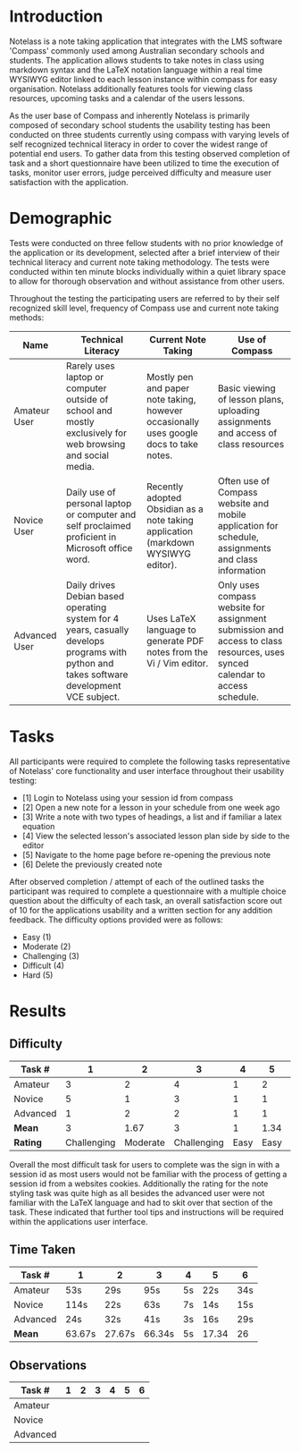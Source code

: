 # Introduction
Notelass is a note taking application that integrates with the LMS software 'Compass' commonly used among Australian secondary schools and students. The application allows students to take notes in class using markdown syntax and the LaTeX notation language within a real time WYSIWYG editor linked to each lesson instance within compass for easy organisation. Notelass additionally features tools for viewing class resources, upcoming tasks and a calendar of the users lessons.

As the user base of Compass and inherently Notelass is primarily composed of secondary school students the usability testing has been conducted on three students currently using compass with varying levels of self recognized technical literacy in order to cover the widest range of potential end users. To gather data from this testing observed completion of task and a short questionnaire have been utilized to time the execution of tasks, monitor user errors, judge perceived difficulty and measure user satisfaction with the application.
# Demographic
Tests were conducted on three fellow students with no prior knowledge of the application or its development, selected after a brief interview of their technical literacy and current note taking methodology. The tests were conducted within ten minute blocks individually within a quiet library space to allow for thorough observation and without assistance from other users.

Throughout the testing the participating users are referred to by their self recognized skill level, frequency of Compass use and current note taking methods:

| Name          | Technical Literacy                                                                                                                         | Current Note Taking                                                                    | Use of Compass                                                                                                              |
| ------------- | ------------------------------------------------------------------------------------------------------------------------------------------ | -------------------------------------------------------------------------------------- | --------------------------------------------------------------------------------------------------------------------------- |
| Amateur User  | Rarely uses laptop or computer outside of school and mostly exclusively for web browsing and social media.                                 | Mostly pen and paper note taking, however occasionally uses google docs to take notes. | Basic viewing of lesson plans, uploading assignments and access of class resources                                          |
| Novice User   | Daily use of personal laptop or computer and self proclaimed proficient in Microsoft office word.                                          | Recently adopted Obsidian as a note taking application (markdown WYSIWYG editor).      | Often use of Compass website and mobile application for schedule, assignments and class information                         |
| Advanced User | Daily drives Debian based operating system for 4 years, casually develops programs with python and takes software development VCE subject. | Uses LaTeX language to generate PDF notes from the Vi / Vim editor.                    | Only uses compass website for assignment submission and access to class resources, uses synced calendar to access schedule. |
# Tasks
All participants were required to complete the following tasks representative of Notelass' core functionality and user interface throughout their usability testing:
- \[1] Login to Notelass using your session id from compass
- \[2] Open a new note for a lesson in your schedule from one week ago
- \[3] Write a note with two types of headings, a list and if familiar a latex equation
- \[4] View the selected lesson's associated lesson plan side by side to the editor
- \[5] Navigate to the home page before re-opening the previous note
- \[6] Delete the previously created note 

After observed completion / attempt of each of the outlined tasks the participant was required to complete a questionnaire with a multiple choice question about the difficulty of each task, an overall satisfaction score out of 10 for the applications usability and a written section for any addition feedback. The difficulty options provided were as follows:
- Easy (1)
- Moderate (2)
- Challenging (3)
- Difficult (4)
- Hard (5)
# Results

## Difficulty

| Task #     | 1           | 2        | 3           | 4    | 5    | 6        |
| ---------- | ----------- | -------- | ----------- | ---- | ---- | -------- |
| Amateur    | 3           | 2        | 4           | 1    | 2    | 2        |
| Novice     | 5           | 1        | 3           | 1    | 1    | 1        |
| Advanced   | 1           | 2        | 2           | 1    | 1    | 2        |
| **Mean**   | 3           | 1.67     | 3           | 1    | 1.34 | 1.67     |
| **Rating** | Challenging | Moderate | Challenging | Easy | Easy | Moderate |
Overall the most difficult task for users to complete was the sign in with a session id as most users would not be familiar with the process of getting a session id from a websites cookies. Additionally the rating for the note styling task was quite high as all besides the advanced user were not familiar with the LaTeX language and had to skit over that section of the task. These indicated that further tool tips and instructions will be required within the applications user interface.
## Time Taken

| Task #   | 1      | 2      | 3      | 4   | 5     | 6   |
| -------- | ------ | ------ | ------ | --- | ----- | --- |
| Amateur  | 53s    | 29s    | 95s    | 5s  | 22s   | 34s |
| Novice   | 114s   | 22s    | 63s    | 7s  | 14s   | 15s |
| Advanced | 24s    | 32s    | 41s    | 3s  | 16s   | 29s |
| **Mean** | 63.67s | 27.67s | 66.34s | 5s  | 17.34 | 26  |

## Observations

| Task #   | 1   | 2   | 3   | 4   | 5   | 6   |
| -------- | --- | --- | --- | --- | --- | --- |
| Amateur  |     |     |     |     |     |     |
| Novice   |     |     |     |     |     |     |
| Advanced |     |     |     |     |     |     |

